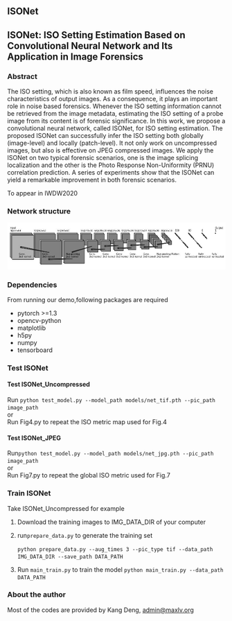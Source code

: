 ## ISONet

## ISONet: ISO Setting Estimation Based on Convolutional Neural Network and Its Application in Image Forensics 

### Abstract
The ISO setting, which is also known as film speed, influences the noise characteristics of output images. As a consequence, it plays an important role in noise based forensics. Whenever the ISO setting information cannot be retrieved from the image metadata, estimating the ISO setting of a probe image from its content is of forensic significance. In this work, we propose a convolutional neural network, called ISONet, for ISO setting estimation. The proposed ISONet can successfully infer the ISO setting both globally (image-level) and locally (patch-level). It not only work on uncompressed images, but also is effective on JPEG compressed images. We apply the ISONet on two typical forensic scenarios, one is the image splicing localization and the other is the Photo Response Non-Uniformity (PRNU) correlation prediction. A series of experiments show that the ISONet can yield a remarkable improvement in both forensic scenarios.

To appear in IWDW2020

### Network structure

![](fig/ISONet.jpg)

### Dependencies
From running our demo,following packages are required
- pytorch >=1.3
- opencv-python 
- matplotlib
- h5py
- numpy
- tensorboard

### Test ISONet

#### Test ISONet_Uncompressed

Run `python test_model.py --model_path models/net_tif.pth --pic_path image_path  `  
or   
Run Fig4.py to repeat the ISO metric map used for Fig.4

#### Test ISONet_JPEG
Run`python test_model.py --model_path models/net_jpg.pth --pic_path image_path `  
or  
Run Fig7.py to repeat the global ISO metric used for Fig.7

### Train ISONet
Take ISONet_Uncompressed for example

1. Download the training images to IMG_DATA_DIR of your computer

2. run`prepare_data.py` to generate the training set

   `python prepare_data.py --aug_times 3 --pic_type tif --data_path IMG_DATA_DIR --save_path DATA_PATH`

3. Run `main_train.py` to train the model
 `python main_train.py --data_path DATA_PATH`  
 
 
### About the author
Most of the codes are provided by Kang Deng, admin@maxlv.org
 

